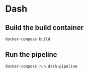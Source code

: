 # Dash

## Build the build container

```
docker-compose build
```

## Run the pipeline

```
docker-compose run dash-pipeline
```
